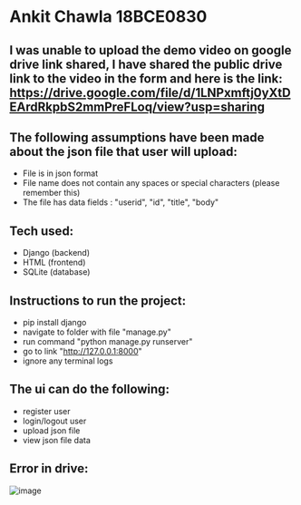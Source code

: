 # Ankit Chawla 18BCE0830

## I was unable to upload the demo video on google drive link shared, I have shared the public drive link to the video in the form and here is the link: https://drive.google.com/file/d/1LNPxmftj0yXtDEArdRkpbS2mmPreFLoq/view?usp=sharing

## The following assumptions have been made about the json file that user will upload:
- File is in json format
- File name does not contain any spaces or special characters (please remember this)
- The file has data fields : "userid", "id", "title", "body"

## Tech used:
- Django (backend)
- HTML (frontend)
- SQLite (database)

## Instructions to run the project:
- pip install django
- navigate to folder with file "manage.py"
- run command "python manage.py runserver"
- go to link "http://127.0.0.1:8000"
- ignore any terminal logs

## The ui can do the following:
- register user
- login/logout user
- upload json file
- view json file data

## Error in drive: 

![image](https://user-images.githubusercontent.com/45570514/134154672-7afe9386-0fa2-4d98-97e8-d5f4d454e203.png)
